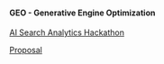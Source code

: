 #### GEO - Generative Engine Optimization

[AI Search Analytics Hackathon](https://lu.ma/ai-search-hack)

[Proposal](https://partham16.github.io/GEO/)